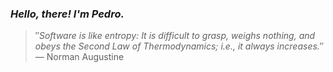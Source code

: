 ### *Hello, there! I'm Pedro.*
> ″*Software is like entropy: It is difficult to grasp, weighs nothing, and obeys the Second Law of Thermodynamics; i.e., it always increases.*″
 — Norman Augustine
